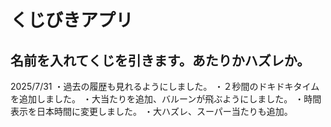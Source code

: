 # くじびきアプリ

## 名前を入れてくじを引きます。あたりかハズレか。

2025/7/31
・過去の履歴も見れるようにしました。
・２秒間のドキドキタイムを追加しました。
・大当たりを追加、バルーンが飛ぶようにしました。
・時間表示を日本時間に変更しました。
・大ハズレ、スーパー当たりも追加。

